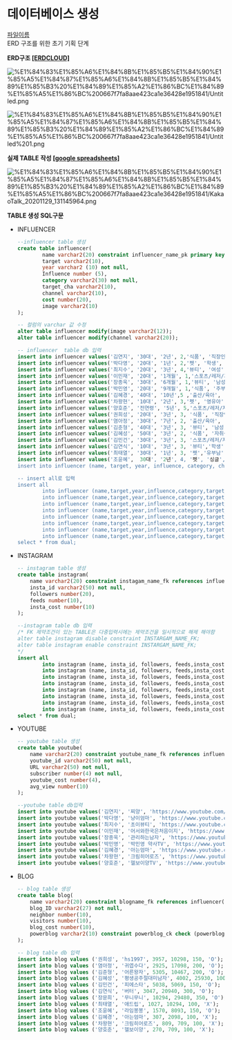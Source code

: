 # 데이터베이스 생성
<a href = "https://www.notion.so/DB-8382db931e2048909729cf51b3c797f9">파일이름</a><br>
ERD 구조를 위한 초기 기획 단계

**ERD구조 [[ERDCLOUD]](https://www.erdcloud.com/d/uzPPQZ5T2vH365Hto)**

![%E1%84%83%E1%85%A6%E1%84%8B%E1%85%B5%E1%84%90%E1%85%A5%E1%84%87%E1%85%A6%E1%84%8B%E1%85%B5%E1%84%89%E1%85%B3%20%E1%84%89%E1%85%A2%E1%86%BC%E1%84%89%E1%85%A5%E1%86%BC%200667f7fa8aae423ca1e36428e1951841/Untitled.png](%E1%84%83%E1%85%A6%E1%84%8B%E1%85%B5%E1%84%90%E1%85%A5%E1%84%87%E1%85%A6%E1%84%8B%E1%85%B5%E1%84%89%E1%85%B3%20%E1%84%89%E1%85%A2%E1%86%BC%E1%84%89%E1%85%A5%E1%86%BC%200667f7fa8aae423ca1e36428e1951841/Untitled.png)

![%E1%84%83%E1%85%A6%E1%84%8B%E1%85%B5%E1%84%90%E1%85%A5%E1%84%87%E1%85%A6%E1%84%8B%E1%85%B5%E1%84%89%E1%85%B3%20%E1%84%89%E1%85%A2%E1%86%BC%E1%84%89%E1%85%A5%E1%86%BC%200667f7fa8aae423ca1e36428e1951841/Untitled%201.png](%E1%84%83%E1%85%A6%E1%84%8B%E1%85%B5%E1%84%90%E1%85%A5%E1%84%87%E1%85%A6%E1%84%8B%E1%85%B5%E1%84%89%E1%85%B3%20%E1%84%89%E1%85%A2%E1%86%BC%E1%84%89%E1%85%A5%E1%86%BC%200667f7fa8aae423ca1e36428e1951841/Untitled%201.png)

**실제 TABLE 작성  [[google spreadsheets]](https://docs.google.com/spreadsheets/d/1EvV_pDHktw6e2mowog0opyU-CZJLH9zarZAGSOuPS74/edit?usp=sharing)**

![%E1%84%83%E1%85%A6%E1%84%8B%E1%85%B5%E1%84%90%E1%85%A5%E1%84%87%E1%85%A6%E1%84%8B%E1%85%B5%E1%84%89%E1%85%B3%20%E1%84%89%E1%85%A2%E1%86%BC%E1%84%89%E1%85%A5%E1%86%BC%200667f7fa8aae423ca1e36428e1951841/KakaoTalk_20201129_131145964.png](%E1%84%83%E1%85%A6%E1%84%8B%E1%85%B5%E1%84%90%E1%85%A5%E1%84%87%E1%85%A6%E1%84%8B%E1%85%B5%E1%84%89%E1%85%B3%20%E1%84%89%E1%85%A2%E1%86%BC%E1%84%89%E1%85%A5%E1%86%BC%200667f7fa8aae423ca1e36428e1951841/KakaoTalk_20201129_131145964.png)

**TABLE 생성 SQL구문**

- INFLUENCER

    ```sql
    --influencer table 생성
    create table influencer(
            name varchar2(20) constraint influencer_name_pk primary key, 
            target varchar2(10),
            year varchar2 (10) not null,
            Influence number (5),
            category varchar2(30) not null,
            target_cha varchar2(10),
            channel varchar2(10),
            cost number(20),
            image varchar2(10) 
    );

    -- 컬럼의 varchar 값 수정
    alter table influencer modify(image varchar2(12));
    alter table influencer modify(channel varchar2(20));

    -- influencer  table db 입력
    insert into influencer values('김연지', '30대', '2년', 2,'식품', '직장인', '유튜브', 100, '호감형');
    insert into influencer values('박다영', '20대', '1년', 2,'펫', '학생', '유튜브', 50, '호감형');
    insert into influencer values('최지수', '20대', '3년', 4,'뷰티', '여성', '유튜브', 200, '트렌디');
    insert into influencer values('이민재', '20대', '1개월', 1,'스포츠/레저/자동차', '외국인', '유튜브', 30, '코믹');
    insert into influencer values('장종욱', '30대', '6개월', 1,'뷰티', '남성', '유튜브', 300, '트렌디');
    insert into influencer values('박민영', '20대', '9개월', 1,'식품', '주부', '유튜브', 100, '건강');
    insert into influencer values('김혜경', '40대', '10년',5 ,'출산/육아', '주부', '유튜브', 1000, '트렌디');
    insert into influencer values('차왕현', '10대', '2년', 3,'펫', '영유아', '유튜브', 100, '호감형');
    insert into influencer values('양호준', '전연령', '5년', 5,'스포츠/레저/자동차', '남성', '유튜브', 500, '건강');
    insert into influencer values('권희성', '20대', '3년', 3, '식품', '직장인', '블로그', 150, '호감형');
    insert into influencer values('염아정', '30대', '7년', 2, '출산/육아', '주부', '블로그', 200, '건강');
    insert into influencer values('김준형', '40대', '3년', 3, '뷰티', '남성', '블로그', 200, '지적인');
    insert into influencer values('김혜성', '50대', '3년', 2, '식품', '자취생', '블로그', 100, '코믹');
    insert into influencer values('김민건', '30대', '3년', 3, '스포츠/레저/자동차','싱글','블로그', 150,'지적인');
    insert into influencer values('김연식', '10대', '3년', 3, '뷰티','학생','블로그',300,'호감형');
    insert into influencer values('최태열', '30대', '1년', 3, '펫','유부남','블로그',100,'코믹');
    insert into influencer values('조윤혜',  30대', '2년', 4, '펫', '싱글', '블로그', 150, '걸크러쉬');
    insert into influencer (name, target, year, influence, category, channel, cost, image) values ('장문희', '10대', '5년', 4, '식품', '블로그', 350, '트렌디');

    -- insert all로 입력
    insert all
            into influencer (name,target,year,influence,category,target_cha,channel,cost,image) values ('고은비','30대','3년',3,'출산/육아','주부','인스타그램',150,'호감형')
            into influencer (name,target,year,influence,category,target_cha,channel,cost,image) values ('현준','40대','5년',2,'스포츠/레저/자동차','직장인','인스타그램',100,'코믹')
            into influencer (name,target,year,influence,category,target_cha,channel,cost,image) values ('최지원','20대','2년',1,'뷰티','직장인','인스타그램',100,'트렌디')
            into influencer (name,target,year,influence,category,target_cha,channel,cost,image) values ('권오민','20대','1년',3,'식품','자취생','인스타그램',100,'지적인')
            into influencer (name,target,year,influence,category,target_cha,channel,cost,image) values ('김재웅','전연령','6개월',2,'펫','','인스타그램',150,'호감형')
            into influencer (name,target,year,influence,category,target_cha,channel,cost,image) values ('김성호','30대','2년',2,'스포츠/레저/자동차','직장인','인스타그램',100,'건강')
            into influencer (name,target,year,influence,category,target_cha,channel,cost,image) values ('김창훈','30대','4년',2,'출산/육아','주부','인스타그램',120,'지적인')
            into influencer (name,target,year,influence,category,target_cha,channel,cost,image) values ('이정민','20대','3개월',2,'뷰티','학생','인스타그램',100,'걸크러쉬')
    select * from dual;
    ```

- INSTAGRAM

    ```sql
    -- instagram table 생성
    create table instagram(
        name varchar2(20) constraint instagam_name_fk references influencer(name),
        insta_id varchar2(50) not null,
        followers number(20),
        feeds number(10),
        insta_cost number(10)
    );

    --instagram table db 입력
    /* FK 제약조건이 있는 TABLE은 다중입력시에는 제약조건을 일시적으로 해제 해야함 
    alter table instagram disable constraint INSTARGAM_NAME_FK;
    alter table instagram enable constraint INSTARGAM_NAME_FK;
    */
    insert all 
            into instagram (name, insta_id, followers, feeds,insta_cost) values ('고은비' ,'lovely_eunbi', 1500, 430, 100)
            into instagram (name, insta_id, followers, feeds,insta_cost) values ('현준', 'strong_jun', 1000, 350, 70)
            into instagram (name, insta_id, followers, feeds,insta_cost) values ('최지원', 'onevely_', 235, 230, 35)
            into instagram (name, insta_id, followers, feeds,insta_cost) values ('권오민', 'ohmin891', 80, 270, 60)
            into instagram (name, insta_id, followers, feeds,insta_cost) values ('김재웅', 'ganzi_ung', 80, 280, 80)
            into instagram (name, insta_id, followers, feeds,insta_cost) values ('김성호', 'cool726', 53, 150, 40)
            into instagram (name, insta_id, followers, feeds,insta_cost) values ('김창호', 'soft_chang537', 1200, 300, 90)
            into instagram (name, insta_id, followers, feeds,insta_cost) values ('이정민', 'mins_life', 15, 150, 30)
    select * from dual;
    ```

- YOUTUBE

    ```sql
    -- youtube table 생성
    create table youtube(
        name varchar2(20) constraint youtube_name_fk references influencer(name),
        youtube_id varchar2(50) not null,
        URL varchar2(50) not null,
        subscriber number(4) not null,
        youtube_cost number(4),
        avg_view number(10)
    );

    --youtube table db입력
    insert into youtube values('김연지', '찌양', 'https://www.youtube.com/channel/kyj', 200, 100, 40000);
    insert into youtube values('박다영', '냥이엄마', 'https://www.youtube.com/channel/pdy', 150, 50, 30000);
    insert into youtube values('최지수', '초이뷰티', 'https://www.youtube.com/channel/cjs', 800, 200, 150000);
    insert into youtube values('이민재', '어서와한국은처음이지', 'https://www.youtube.com/channel/lmj', 1, 30, 3000);
    insert into youtube values('장종욱', '관리하는남자', 'https://www.youtube.com/channel/jjw', 500, 300, 300000);
    insert into youtube values('박민영', '박민영 약사TV', 'https://www.youtube.com/channel/pmy', 40, 100, 10000);
    insert into youtube values('김혜경', '아는엄마', 'https://www.youtube.com/channel/khk', 3000, 1000, 1000000);
    insert into youtube values('차왕현', '크림히어로즈', 'https://www.youtube.com/channel/cwh', 300, 100, 500000);
    insert into youtube values('양호준', '헬보이양TV', 'https://www.youtube.com/channel/yhj', 1500,  500, 850000);
    ```

- BLOG

    ```sql
    -- blog table 생성
    create table blog(
        name varchar2(20) constraint blogname_fk references influencer(name),
        blog_ID varchar2(27) not null,
        neighbor number(10),
        visitors number(10),
        blog_cost number(10),
        powerblog varchar2(10) constraint powerblog_ck check (powerblog in ('O','X'))
    );

    -- blog table db 입력
    insert into blog values ('권희성', 'hs1997', 3957, 10298, 150, 'O');
    insert into blog values ('염아정', '귀엽수다', 2925, 17098, 200, 'O');
    insert into blog values ('김준형', '어른왕자', 5305, 10467, 200, 'O');
    insert into blog values ('김혜성', '평생공주절대미남자', 4002, 25930, 100, 'X');
    insert into blog values ('김민건', '피에스타', 5038, 5069, 150, 'O');
    insert into blog values ('김연식', '버터', 3047, 20940, 300, 'O');
    insert into blog values ('장문희', '무니무니', 10294, 29480, 350, 'O');
    insert into blog values ('최태열', '애드립', 1027, 10294, 100, 'X');
    insert into blog values ('조윤혜', '라임봉봉', 1570, 8093, 150, 'O');
    insert into blog values ('김혜경', '아는엄마', 307, 2098, 100, 'X');
    insert into blog values ('차왕현', '크림히어로즈', 809, 709, 100, 'X');
    insert into blog values ('양호준', '헬보이양', 270, 709, 100, 'X');
    ```

